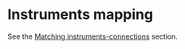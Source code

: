 # Instruments mapping

See the [Matching instruments\-connections](HydraSymbolMapping.md) section. 
